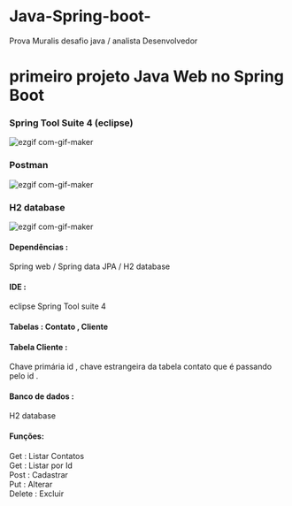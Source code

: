# Java-Spring-boot-
Prova Muralis desafio java / analista Desenvolvedor

# primeiro projeto Java Web no Spring Boot


### Spring Tool Suite 4 (eclipse)
![ezgif com-gif-maker](https://user-images.githubusercontent.com/126752400/234697730-39d9848a-2f9f-48d1-9923-d5163083b8da.gif)

### Postman 
![ezgif com-gif-maker](https://user-images.githubusercontent.com/126752400/234698369-676a2836-7f25-47d7-b299-783f70414f85.gif)

### H2 database
![ezgif com-gif-maker](https://user-images.githubusercontent.com/126752400/234698763-f180084d-6b1e-40ff-9ceb-00d3cad483f7.gif)


#### Dependências :
Spring web /
Spring data JPA /
H2 database

#### IDE :
eclipse
Spring Tool suite 4

#### Tabelas : Contato , Cliente
#### Tabela Cliente :
Chave primária id , chave estrangeira da tabela contato que é passando pelo id .

#### Banco de dados :
H2 database 

#### Funções:
Get  : Listar Contatos  <br>
Get  : Listar por Id    <br>
Post : Cadastrar        <br>
Put  : Alterar          <br>
Delete : Excluir        <br>

